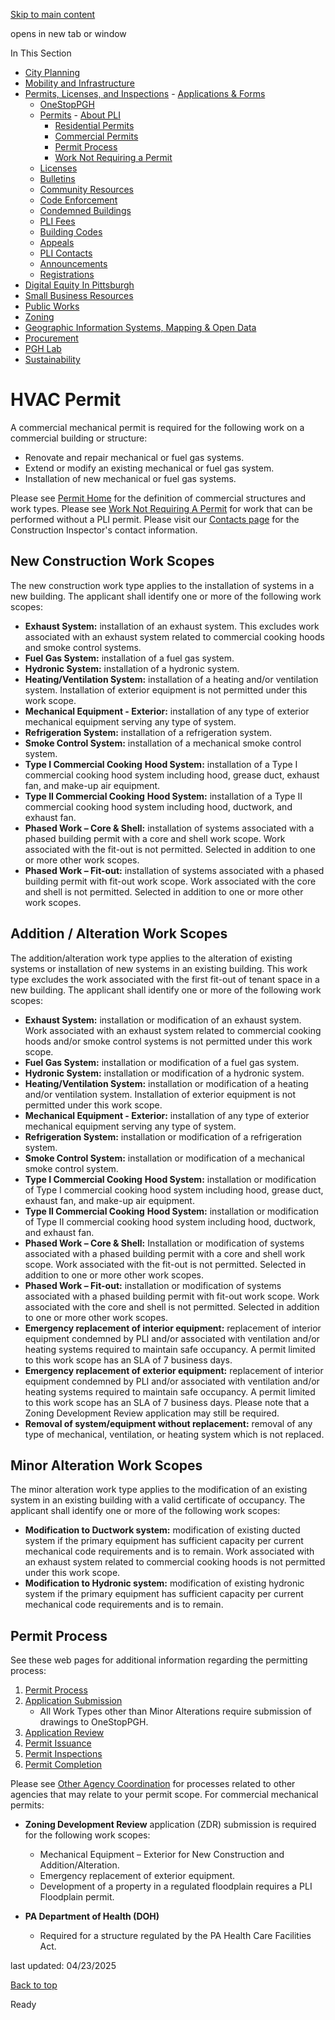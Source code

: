 [Skip to main content](https://www.pittsburghpa.gov/Business-Development/Permits-Licenses-and-Inspections/Permits/Commercial-Permits/HVAC-Permit#main-content)

opens in new tab or window

In This Section

- [City Planning](https://www.pittsburghpa.gov/Business-Development/City-Planning)
- [Mobility and Infrastructure](https://www.pittsburghpa.gov/Business-Development/Mobility-and-Infrastructure)
- [Permits, Licenses, and Inspections](https://www.pittsburghpa.gov/Business-Development/Permits-Licenses-and-Inspections)  - [Applications & Forms](https://www.pittsburghpa.gov/Business-Development/Permits-Licenses-and-Inspections/Applications-Forms)
  - [OneStopPGH](https://www.pittsburghpa.gov/Business-Development/Permits-Licenses-and-Inspections/OneStopPGH)
  - [Permits](https://www.pittsburghpa.gov/Business-Development/Permits-Licenses-and-Inspections/Permits)    - [About PLI](https://www.pittsburghpa.gov/Business-Development/Permits-Licenses-and-Inspections/Permits/About-PLI)
    - [Residential Permits](https://www.pittsburghpa.gov/Business-Development/Permits-Licenses-and-Inspections/Permits/Residential-Permits)
    - [Commercial Permits](https://www.pittsburghpa.gov/Business-Development/Permits-Licenses-and-Inspections/Permits/Commercial-Permits)
    - [Permit Process](https://www.pittsburghpa.gov/Business-Development/Permits-Licenses-and-Inspections/Permits/Permit-Process)
    - [Work Not Requiring a Permit](https://www.pittsburghpa.gov/Business-Development/Permits-Licenses-and-Inspections/Permits/Work-Not-Requiring-a-Permit)
  - [Licenses](https://www.pittsburghpa.gov/Business-Development/Permits-Licenses-and-Inspections/Licenses)
  - [Bulletins](https://www.pittsburghpa.gov/Business-Development/Permits-Licenses-and-Inspections/PLI-Bulletins)
  - [Community Resources](https://www.pittsburghpa.gov/Business-Development/Permits-Licenses-and-Inspections/Community-Resources)
  - [Code Enforcement](https://www.pittsburghpa.gov/Business-Development/Permits-Licenses-and-Inspections/Code-Enforcement)
  - [Condemned Buildings](https://www.pittsburghpa.gov/Business-Development/Permits-Licenses-and-Inspections/Condemned-Buildings)
  - [PLI Fees](https://www.pittsburghpa.gov/Business-Development/Permits-Licenses-and-Inspections/Fees)
  - [Building Codes](https://www.pittsburghpa.gov/Business-Development/Permits-Licenses-and-Inspections/Building-Codes)
  - [Appeals](https://www.pittsburghpa.gov/Business-Development/Permits-Licenses-and-Inspections/Appeals)
  - [PLI Contacts](https://www.pittsburghpa.gov/Business-Development/Permits-Licenses-and-Inspections/Contacts)
  - [Announcements](https://www.pittsburghpa.gov/Business-Development/Permits-Licenses-and-Inspections/Announcements)
  - [Registrations](https://www.pittsburghpa.gov/Business-Development/Permits-Licenses-and-Inspections/Registrations)
- [Digital Equity In Pittsburgh](https://www.pittsburghpa.gov/Business-Development/Digital-Equity-In-Pittsburgh)
- [Small Business Resources](https://www.pittsburghpa.gov/Business-Development/Small-Business-Resources)
- [Public Works](https://www.pittsburghpa.gov/Business-Development/Public-Works)
- [Zoning](https://www.pittsburghpa.gov/Business-Development/Zoning)
- [Geographic Information Systems, Mapping & Open Data](https://www.pittsburghpa.gov/Business-Development/Geographic-Information-Systems-Mapping-Open-Data)
- [Procurement](https://www.pittsburghpa.gov/Business-Development/Procurement)
- [PGH Lab](https://www.pittsburghpa.gov/Business-Development/PGH-Lab)
- [Sustainability](https://www.pittsburghpa.gov/Business-Development/Sustainability)

# HVAC Permit

A commercial mechanical permit is required for the following work on a commercial building or structure:

- Renovate and repair mechanical or fuel gas systems.
- Extend or modify an existing mechanical or fuel gas system.
- Installation of new mechanical or fuel gas systems.

Please see [Permit Home](https://www.pittsburghpa.gov/Business-Development/Permits-Licenses-and-Inspections/Permits) for the definition of commercial structures and work types. Please see [Work Not Requiring A Permit](https://www.pittsburghpa.gov/Business-Development/Permits-Licenses-and-Inspections/Permits/Work-Not-Requiring-a-Permit) for work that can be performed without a PLI permit. Please visit our [Contacts page](https://www.pittsburghpa.gov/Business-Development/Permits-Licenses-and-Inspections/Contacts) for the Construction Inspector's contact information.

## New Construction Work Scopes

The new construction work type applies to the installation of systems in a new building. The applicant shall identify one or more of the following work scopes:

- **Exhaust System:** installation of an exhaust system. This excludes work associated with an exhaust system related to commercial cooking hoods and smoke control systems.
- **Fuel Gas System:** installation of a fuel gas system.
- **Hydronic System:** installation of a hydronic system.
- **Heating/Ventilation System:** installation of a heating and/or ventilation system. Installation of exterior equipment is not permitted under this work scope.
- **Mechanical Equipment - Exterior:** installation of any type of exterior mechanical equipment serving any type of system.
- **Refrigeration System:** installation of a refrigeration system.
- **Smoke Control System:** installation of a mechanical smoke control system.
- **Type I Commercial Cooking** **Hood System:** installation of a Type I commercial cooking hood system including hood, grease duct, exhaust fan, and make-up air equipment.
- **Type II Commercial Cooking** **Hood System:** installation of a Type II commercial cooking hood system including hood, ductwork, and exhaust fan.
- **Phased Work – Core & Shell:** installation of systems associated with a phased building permit with a core and shell work scope. Work associated with the fit-out is not permitted. Selected in addition to one or more other work scopes.
- **Phased Work – Fit-out:** installation of systems associated with a phased building permit with fit-out work scope. Work associated with the core and shell is not permitted. Selected in addition to one or more other work scopes.

## Addition / Alteration Work Scopes

The addition/alteration work type applies to the alteration of existing systems or installation of new systems in an existing building. This work type excludes the work associated with the first fit-out of tenant space in a new building. The applicant shall identify one or more of the following work scopes:

- **Exhaust System:** installation or modification of an exhaust system. Work associated with an exhaust system related to commercial cooking hoods and/or smoke control systems is not permitted under this work scope.
- **Fuel Gas System:** installation or modification of a fuel gas system.
- **Hydronic System:** installation or modification of a hydronic system.
- **Heating/Ventilation System:** installation or modification of a heating and/or ventilation system. Installation of exterior equipment is not permitted under this work scope.
- **Mechanical Equipment - Exterior:** installation of any type of exterior mechanical equipment serving any type of system.
- **Refrigeration System:** installation or modification of a refrigeration system.
- **Smoke Control System:** installation or modification of a mechanical smoke control system.
- **Type I Commercial Cooking** **Hood System:** installation or modification of Type I commercial cooking hood system including hood, grease duct, exhaust fan, and make-up air equipment.
- **Type II Commercial Cooking** **Hood System:** installation or modification of Type II commercial cooking hood system including hood, ductwork, and exhaust fan.
- **Phased Work – Core & Shell:** Installation or modification of systems associated with a phased building permit with a core and shell work scope. Work associated with the fit-out is not permitted. Selected in addition to one or more other work scopes.
- **Phased Work – Fit-out:** installation or modification of systems associated with a phased building permit with fit-out work scope. Work associated with the core and shell is not permitted. Selected in addition to one or more other work scopes.
- **Emergency replacement of interior equipment:** replacement of interior equipment condemned by PLI and/or associated with ventilation and/or heating systems required to maintain safe occupancy. A permit limited to this work scope has an SLA of 7 business days.
- **Emergency replacement of exterior equipment:** replacement of interior equipment condemned by PLI and/or associated with ventilation and/or heating systems required to maintain safe occupancy. A permit limited to this work scope has an SLA of 7 business days. Please note that a Zoning Development Review application may still be required.
- **Removal of system/equipment without replacement:** removal of any type of mechanical, ventilation, or heating system which is not replaced.

## Minor Alteration Work Scopes

The minor alteration work type applies to the modification of an existing system in an existing building with a valid certificate of occupancy. The applicant shall identify one or more of the following work scopes:

- **Modification to Ductwork system:** modification of existing ducted system if the primary equipment has sufficient capacity per current mechanical code requirements and is to remain. Work associated with an exhaust system related to commercial cooking hoods is not permitted under this work scope.
- **Modification to Hydronic system:** modification of existing hydronic system if the primary equipment has sufficient capacity per current mechanical code requirements and is to remain.

## Permit Process

See these web pages for additional information regarding the permitting process:

1. [Permit Process](https://www.pittsburghpa.gov/Business-Development/Permits-Licenses-and-Inspections/Permits)
2. [Application Submission](https://www.pittsburghpa.gov/Business-Development/Permits-Licenses-and-Inspections/Permits/Permit-Process)
   - All Work Types other than Minor Alterations require submission of drawings to OneStopPGH.
3. [Application Review](https://www.pittsburghpa.gov/Business-Development/Permits-Licenses-and-Inspections/Permits/Permit-Process/Permit-Application-Review)
4. [Permit Issuance](https://www.pittsburghpa.gov/Business-Development/Permits-Licenses-and-Inspections/Permits/Permit-Process/Permit-Issuance)
5. [Permit Inspections](https://www.pittsburghpa.gov/Business-Development/Permits-Licenses-and-Inspections/Permits/Permit-Process/Permit-Inspections)
6. [Permit Completion](https://www.pittsburghpa.gov/Business-Development/Permits-Licenses-and-Inspections/Permits/Permit-Process/Permit-Completion)

Please see [Other Agency Coordination](https://www.pittsburghpa.gov/Business-Development/Permits-Licenses-and-Inspections/Contacts/Other-Agency-Coordination) for processes related to other agencies that may relate to your permit scope. For commercial mechanical permits:

- **Zoning Development Review** application (ZDR) submission is required for the following work scopes:

  - Mechanical Equipment – Exterior for New Construction and Addition/Alteration.
  - Emergency replacement of exterior equipment.
  - Development of a property in a regulated floodplain requires a PLI Floodplain permit.
- **PA Department of Health (DOH)**
  - Required for a structure regulated by the PA Health Care Facilities Act.

last updated: 04/23/2025

[Back to top](https://www.pittsburghpa.gov/Business-Development/Permits-Licenses-and-Inspections/Permits/Commercial-Permits/HVAC-Permit#body-top)

Ready

